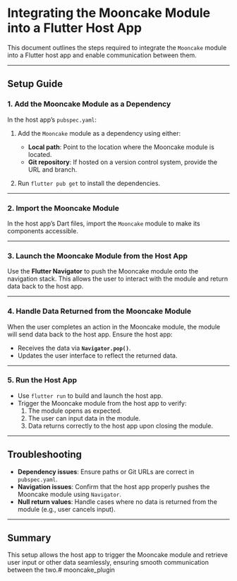 # Integrating the Mooncake Module into a Flutter Host App

This document outlines the steps required to integrate the `Mooncake` module into a Flutter host app and enable communication between them.


---

## Setup Guide

### 1. Add the Mooncake Module as a Dependency
In the host app’s `pubspec.yaml`:

1. Add the `Mooncake` module as a dependency using either:
   - **Local path**: Point to the location where the Mooncake module is located.
   - **Git repository**: If hosted on a version control system, provide the URL and branch.

2. Run `flutter pub get` to install the dependencies.

---

### 2. Import the Mooncake Module
In the host app’s Dart files, import the `Mooncake` module to make its components accessible.

---

### 3. Launch the Mooncake Module from the Host App
Use the **Flutter Navigator** to push the Mooncake module onto the navigation stack. This allows the user to interact with the module and return data back to the host app.

---

### 4. Handle Data Returned from the Mooncake Module
When the user completes an action in the Mooncake module, the module will send data back to the host app. Ensure the host app:
- Receives the data via **`Navigator.pop()`**.
- Updates the user interface to reflect the returned data.

---

### 5. Run the Host App
- Use `flutter run` to build and launch the host app.
- Trigger the Mooncake module from the host app to verify:
  1. The module opens as expected.
  2. The user can input data in the module.
  3. Data returns correctly to the host app upon closing the module.

---

## Troubleshooting
- **Dependency issues**: Ensure paths or Git URLs are correct in `pubspec.yaml`.
- **Navigation issues**: Confirm that the host app properly pushes the Mooncake module using `Navigator`.
- **Null return values**: Handle cases where no data is returned from the module (e.g., user cancels input).

---

## Summary
This setup allows the host app to trigger the Mooncake module and retrieve user input or other data seamlessly, ensuring smooth communication between the two.# mooncake_plugin
